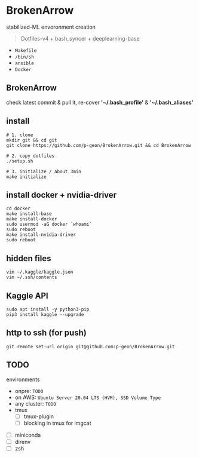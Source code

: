 # BrokenArrow

stabilized-ML envoronment creation

> Dotfiles-v4 + bash_syncer + deeplearning-base

- `Makefile`
- `/bin/sh`
- `ansible`
- `Docker`


## BrokenArrow

check latest commit & pull it, re-cover **'~/.bash_profile'** & **'~/.bash_aliases'**


## install 

```
# 1. clone
mkdir git && cd git
git clone https://github.com/p-geon/BrokenArrow.git && cd BrokenArrow

# 2. copy dotfiles
./setup.sh

# 3. initialize / about 3min
make initialize
```

## install docker + nvidia-driver

```
cd docker
make install-base
make install-docker
sudo usermod -aG docker `whoami`
sudo reboot
make install-nvidia-driver
sudo reboot
```

## hidden files

```
vim ~/.kaggle/kaggle.json
vim ~/.ssh/contents
```

## Kaggle API

```
sudo apt install -y python3-pip
pip3 install kaggle --upgrade
```


## http to ssh (for push)

```
git remote set-url origin git@github.com:p-geon/BrokenArrow.git
```


## TODO 

environments

- onpre: `TODO`
- on AWS: `Ubuntu Server 20.04 LTS (HVM), SSD Volume Type`
- any cluster: `TODO`
- tmux
  - [ ] tmux-plugin
  - [ ] blocking in tmux for imgcat
- [ ] miniconda
- [ ] direnv 
- [ ] zsh